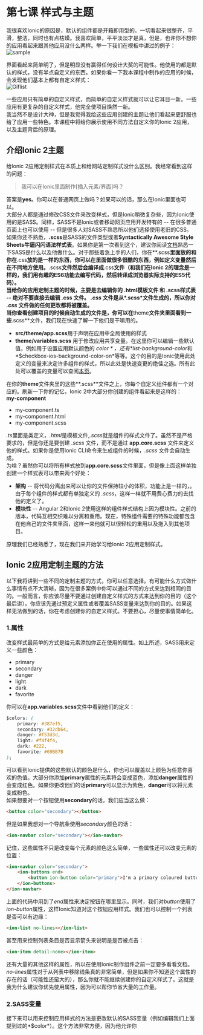 # 第七课 样式与主题
  
我很喜欢Ionic的原因是，默认的组件都是开箱即用型的。一切看起来很整齐，平滑，整洁，同时也有点枯燥。我喜欢简单，平平淡淡才是真，但是，也许你不想你的应用看起来跟其他应用没什么两样。举一下我们在模板中讲过的例子：  
![sample](/imgs/1.6.1.jpg)  
  
界面看起来简单明了，但是明显没有赢得任何设计大奖的可能性。他使用的都是默认的样式，没有半点自定义的东西。如果你看一下我本课程中制作的应用的时候，会发现他们基本上都有自定义样式：  
![Giflist](/imgs/1.7.1.jpg)  
  
一些应用只有简单的自定义样式，而简单的自定义样式就可以让它耳目一新。一些应用有更复杂的自定义样式，他完全使项目焕然一新。  
我当然不是设计大神，但是我觉得我给这些应用创建的主题让他们看起来更舒服也给了应用一些特色。本课程中将给你展示使用不同方法自定义你的Ionic 2应用， 以及主题背后的原理。  

## 介绍Ionic 2主题
给Ionic 2应用定制样式在本质上和给网站定制样式没什么区别。我经常看到这样的问题：
> 我可以在Ionic里面制作[插入元素/界面]吗？

答案是**yes**。你可以在普通网页上做吗？如果可以的话，那么在Ionic里面也可以。  
大部分人都是通过修改CSS文件来改变样式，但是Ionic稍微复杂些，因为Ionic使用的是SASS。同样，SASS不是Ionic或者移动网页应用开发特有的 -- 在很多普通页面上也可以使用 -- 但是很多人对SASS不熟悉所以他们选择使用老旧的CSS。  
如果你还不熟悉，**.scss**是SASS的文件类型或者**Syntactically Awesome Style Sheets牛逼闪闪语法样式表**。如果你是第一次看到这个，建议你阅读[文档](http://sass-lang.com/)熟悉一下SASS是什么以及他做什么。对于那些着急上手的人们，你在**.scss**里面放的和你在**.css**放的是一样的东西，你可以在里面做很多很酷的东西，例如定义变量然后在不同地方使用。**.scss**文件然后会编译成**.css**文件（和我们在Ionic 2的理念是一样的，我们用有趣的ES6功能去编写代码，然后转译成浏览器实际支持的ES5代码）。  
当给你的应用定制主题的时候，主要是去编辑你的 **.html**模板文件 和 **.scss**样式表 -- **绝对不要**直接去编辑 **.css** 文件。 *.css* 文件是从*.scss*文件生成的，所以你对 *.css* 文件做的任何更改都将被覆盖。  
当你查看创建项目的时候自动生成的文件是，你可以在**theme**文件夹里面看到一些**.scss**文件，我们现在快速了解一下他们是干嘛用的。  
* **src/theme/app.scss**用于声明在应用中全局使用的样式
* **theme/variables.scss** 用于修改应用共享变量。在这里你可以编辑一些默认值，例如用于设置应用默认颜色的 *$color*，还有*$list-background-color*和*$checkbox-ios-background-color-on*等等。这个的目的是Ionic使用此处定义的变量来决定许多组件的样式，所以此处是快速变更的绝佳之选。所有此处可以覆盖的变量可以查阅[本页](http://ionicframework.com/docs/theming/overriding-ionic-variables/)。
  
在你的**theme**文件夹里的这些**.scss**文件之上，你每个自定义组件都有一个对应的。刷新一下你的记忆，Ionic 2中大部分你创建的组件看起来是这样的：  
**my-component**
* my-component.ts
* my-component.html
* my-component.scss
  
*.ts*里面是类定义，*.html*是模板文件,*.scss*就是组件的样式文件了。虽然不是严格要求的，但是你还是要创建 *.scss* 文件，而不是通过 **app.core.scss** 文件来定义他的样式。如果你是使用Ionic CLI命令来生成组件的时候，*.scss* 文件会自动生成。  
为啥？虽然你可以将所有样式放到**app.core.scss**文件里面，但是像上面这样单独创建一个样式表可以带来两个好处：
* **架构** -- 将代码分离出来可以让你的文件保持较小的体积，功能上是一样的，。由于每个组件的样式都有单独定义的 *.scss*，这样一样就不用费心费力的去找他的定义了。
* **模块性** -- Angular 2和Ionic 2使用这样的组件样式结构上因为模块性。之前的版本，代码互相交织难以分离和重用。现在，特殊组件需要的特殊功能都包含在他自己的文件夹里面，这样一来他就可以很轻松的重用以及拖入到其他项目。

原理我们已经熟悉了，现在我们来开始学习给Ionic 2应用定制样式。

## Ionic 2应用定制主题的方法
以下我将讲到一些不同的定制主题的方式，你可以任意选择。有可能什么方式做什么事情有点不大清晰，因为在很多案例中你可以通过不同的方式来达到相同的目的。一般而言，你应该尽量不要通过创建自定义样式的方式来达到你的目的（这个最后讲）。你应该先通过预定义属性或者覆盖SASS变量来达到你的目的。如果这样无法做到的话，你在考虑创建你的自定义样式。不要担心，尽量使事情简单化。  

### 1.属性
改变样式最简单的方式是给元素添加你正在使用的属性。如上所述，SASS用来定义一些颜色：
*  primary
* secondary
* danger
* light
* dark
* favorite

你可以在**app.variables.scss**文件中看到他们的定义：
```css
$colors: (
    primary: #387ef5,
    secondary: #32db64,
    danger: #f53d3d,
    light: #f4f4f4,
    dark: #222,
    favorite: #69BB7B
);
```
可以看到Ionic提供的这些默认的颜色是什么，你也可以覆盖以上颜色为任意你喜欢的色值。大部分你添加**primary**属性的元素将会变成蓝色，添加**danger**属性的会变成红色。如果你更改他们的话**primary**可以显示为紫色，**danger**可以将元素变成粉色。  
如果想要对一个按钮使用**secondary**的话，我们应当这么做：
```html
<button color="secondary"></button>
```
但是如果我想对一个导航条使用*secondary*颜色的话：
```html
<ion-navbar color="secondary"></ion-navbar>
```
记住，这些属性不只是改变每个元素的颜色这么简单，一些属性还可以改变元素的位置：
```html
<ion-navbar color="secondary">
    <ion-buttons end>
        <button ion-button color="primary">I'm a primary coloured button in the end position of the nav bar</button>
    </ion-buttons>
</ion-navbar>
```
上面的代码中用到了*end*属性来决定按钮在哪里显示。同时，我们对*button*使用了*ion-button*属性，这样Ionic知道对这个按钮应用样式。我们也可以控制一个列表是否可以有边缘：
```html
<ion-list no-lines></ion-list>
```
甚至用来控制列表条目是否显示箭头来说明是是否被点击：
```html
<ion-item detail-none></ion-item>
```
还有大量的其他这样的属性，所以在使用Ionic制作组件之前一定要多看看文档。*no-lines*属性对于从列表中移除线条真的非常简单，但是如果你不知道这个属性的存在的话（可能性还蛮大的），那么你就不能继续创建你的自定义样式了。这就是我为什么建议你优先使用属性，因为可以帮你节省大量的工作量。  

### 2.SASS变量
接下来可以用来控制应用样式的方法是更改默认的SASS变量（例如编辑我们上面提到过的*$color*）。这个方法非常方便，因为他允许你